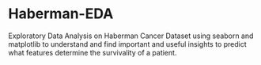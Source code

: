 # Haberman-EDA
Exploratory Data Analysis on Haberman Cancer Dataset using seaborn and matplotlib to understand and find important and useful insights to predict what features determine the survivality of a patient.
